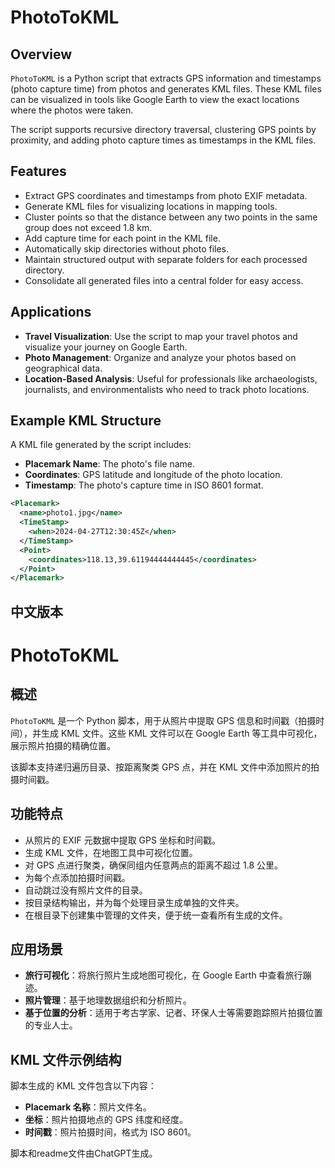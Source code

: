 # PhotoToKML

## Overview
`PhotoToKML` is a Python script that extracts GPS information and timestamps (photo capture time) from photos and generates KML files. These KML files can be visualized in tools like Google Earth to view the exact locations where the photos were taken.

The script supports recursive directory traversal, clustering GPS points by proximity, and adding photo capture times as timestamps in the KML files.

## Features
- Extract GPS coordinates and timestamps from photo EXIF metadata.
- Generate KML files for visualizing locations in mapping tools.
- Cluster points so that the distance between any two points in the same group does not exceed 1.8 km.
- Add capture time for each point in the KML file.
- Automatically skip directories without photo files.
- Maintain structured output with separate folders for each processed directory.
- Consolidate all generated files into a central folder for easy access.


## Applications
- **Travel Visualization**: Use the script to map your travel photos and visualize your journey on Google Earth.
- **Photo Management**: Organize and analyze your photos based on geographical data.
- **Location-Based Analysis**: Useful for professionals like archaeologists, journalists, and environmentalists who need to track photo locations.

## Example KML Structure
A KML file generated by the script includes:
- **Placemark Name**: The photo's file name.
- **Coordinates**: GPS latitude and longitude of the photo location.
- **Timestamp**: The photo's capture time in ISO 8601 format.

```xml
<Placemark>
  <name>photo1.jpg</name>
  <TimeStamp>
    <when>2024-04-27T12:30:45Z</when>
  </TimeStamp>
  <Point>
    <coordinates>118.13,39.61194444444445</coordinates>
  </Point>
</Placemark>
```

## 中文版本

# PhotoToKML

## 概述
`PhotoToKML` 是一个 Python 脚本，用于从照片中提取 GPS 信息和时间戳（拍摄时间），并生成 KML 文件。这些 KML 文件可以在 Google Earth 等工具中可视化，展示照片拍摄的精确位置。

该脚本支持递归遍历目录、按距离聚类 GPS 点，并在 KML 文件中添加照片的拍摄时间戳。

## 功能特点
- 从照片的 EXIF 元数据中提取 GPS 坐标和时间戳。
- 生成 KML 文件，在地图工具中可视化位置。
- 对 GPS 点进行聚类，确保同组内任意两点的距离不超过 1.8 公里。
- 为每个点添加拍摄时间戳。
- 自动跳过没有照片文件的目录。
- 按目录结构输出，并为每个处理目录生成单独的文件夹。
- 在根目录下创建集中管理的文件夹，便于统一查看所有生成的文件。

## 应用场景
- **旅行可视化**：将旅行照片生成地图可视化，在 Google Earth 中查看旅行蹦迹。
- **照片管理**：基于地理数据组织和分析照片。
- **基于位置的分析**：适用于考古学家、记者、环保人士等需要跑踪照片拍摄位置的专业人士。

## KML 文件示例结构
脚本生成的 KML 文件包含以下内容：
- **Placemark 名称**：照片文件名。
- **坐标**：照片拍摄地点的 GPS 纬度和经度。
- **时间戳**：照片拍摄时间，格式为 ISO 8601。

脚本和readme文件由ChatGPT生成。
